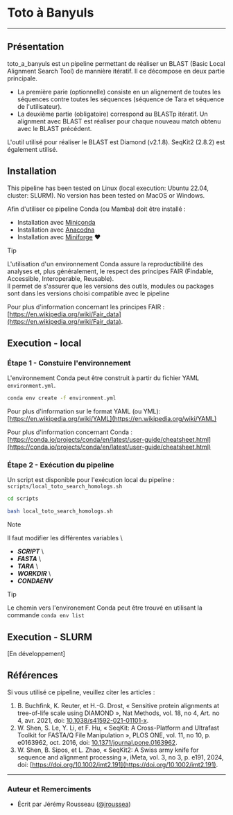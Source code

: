 # Toto à Banyuls
___

## Présentation

toto_a_banyuls est un pipeline permettant de réaliser un BLAST (Basic Local Alignment Search Tool) de mannière itératif. Il ce décompose en deux partie principale. 
- La première parie (optionnelle) consiste en un alignement de toutes les séquences contre toutes les séquences (séquence de Tara et séquence de l'utilisateur).
- La deuxième partie (obligatoire) correspond au BLASTp itératif. Un alignment avec BLAST est réaliser pour chaque nouveau match obtenu avec le BLAST précédent.

L'outil utilisé pour réaliser le BLAST est Diamond (v2.1.8). SeqKit2 (2.8.2) est également utilisé. 

## Installation

This pipeline has been tested on Linux (local execution: Ubuntu 22.04, cluster: SLURM). No version has been tested on MacOS or Windows.

Afin d'utiliser ce pipeline Conda (ou Mamba) doit être installé : 
- Installation avec [Miniconda](https://docs.anaconda.com/miniconda/miniconda-install/)
- Installation avec [Anacodna](https://docs.anaconda.com/anaconda/install/)
- Installation avec [Miniforge](https://github.com/conda-forge/miniforge?tab=readme-ov-file) :heart:

> [!TIP]
> L'utilisation d'un environnement Conda assure la reproductibilité des analyses et, plus généralement, le respect des principes FAIR (Findable, Accessible, Interoperable, Reusable). \
> Il permet de s'assurer que les versions des outils, modules ou packages sont dans les versions choisi compatible avec le pipeline

Pour plus d'information concernant les principes FAIR : [https://en.wikipedia.org/wiki/Fair_data](https://en.wikipedia.org/wiki/Fair_data).

## Execution - local

### Étape 1 - Constuire l'environnement

L'environnement Conda peut être construit à partir du fichier YAML `environment.yml`.

```bash
conda env create -f environment.yml
```

Pour plus d'information sur le format YAML (ou YML): [https://en.wikipedia.org/wiki/YAML](https://en.wikipedia.org/wiki/YAML)

Pour plus d'information concernant Conda : [https://conda.io/projects/conda/en/latest/user-guide/cheatsheet.html](https://conda.io/projects/conda/en/latest/user-guide/cheatsheet.html)

### Étape 2 - Exécution du pipeline

Un script est disponible pour l'exécution local du pipeline : `scripts/local_toto_search_homologs.sh`

```bash
cd scripts

bash local_toto_search_homologs.sh
```

> [!NOTE]
> Il faut modifier les différentes variables \
> - **_SCRIPT_** \
> - **_FASTA_** \
> - **_TARA_** \
> - **_WORKDIR_** \
> - **_CONDAENV_**

> [!TIP]
> Le chemin vers l'environement Conda peut être trouvé en utilisant la commande `conda env list`

## Execution - SLURM

[En développement]

## Références

Si vous utilisé ce pipeline, veuillez citer les articles : 
1. B. Buchfink, K. Reuter, et H.-G. Drost, « Sensitive protein alignments at tree-of-life scale using DIAMOND », Nat Methods, vol. 18, no 4, Art. no 4, avr. 2021, doi: [10.1038/s41592-021-01101-x](https://doi.org/10.1038/s41592-021-01101-x).
2. W. Shen, S. Le, Y. Li, et F. Hu, « SeqKit: A Cross-Platform and Ultrafast Toolkit for FASTA/Q File Manipulation », PLOS ONE, vol. 11, no 10, p. e0163962, oct. 2016, doi: [10.1371/journal.pone.0163962](https://doi.org/10.1371/journal.pone.0163962).
3. W. Shen, B. Sipos, et L. Zhao, « SeqKit2: A Swiss army knife for sequence and alignment processing », iMeta, vol. 3, no 3, p. e191, 2024, doi: [https://doi.org/10.1002/imt2.191](https://doi.org/10.1002/imt2.191). 

___

### **Auteur et Remerciments**

- Écrit par Jérémy Rousseau ([@jroussea](https://github.com/jroussea))